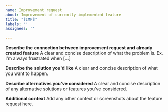 ```yaml
---
name: Improvement request
about: Improvement of currently implemented feature
title: "[IMP]"
labels: ''
assignees: ''

---
```


**Describe the connection between improvement request and already created feature**
A clear and concise description of what the problem is. Ex. I'm always frustrated when [...]

**Describe the solution you'd like**
A clear and concise description of what you want to happen.

**Describe alternatives you've considered**
A clear and concise description of any alternative solutions or features you've considered.

**Additional context**
Add any other context or screenshots about the feature request here.
